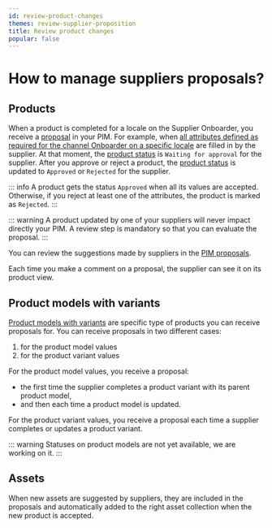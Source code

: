 ```yaml
---
id: review-product-changes
themes: review-supplier-proposition
title: Review product changes
popular: false
---
```


# How to manage suppliers proposals?
## Products
When a product is completed for a locale on the Supplier Onboarder, you receive a [proposal](https://help.akeneo.com/pim/serenity/articles/review-products-proposals.html) in your PIM. For example, when [all attributes defined as required for the channel Onboarder on a specific locale](/onboarder/articles/define-product-requirements.html) are filled in by the supplier. At that moment, the [product status](./supplier-synchronization.html#simple-and-transparent-statuses) is `Waiting for approval` for the supplier.
After you approve or reject a product, the [product status](./supplier-synchronization.html#simple-and-transparent-statuses) is updated to `Approved` or `Rejected` for the supplier.

::: info
A product gets the status `Approved` when all its values are accepted. Otherwise, if you reject at least one of the attributes, the product is marked as `Rejected`.
:::

::: warning
A product updated by one of your suppliers will never impact directly your PIM. A review step is mandatory so that you can evaluate the proposal.
:::

You can review the suggestions made by suppliers in the [PIM proposals](https://help.akeneo.com/pim/serenity/articles/review-products-proposals.html).

Each time you make a comment on a proposal, the supplier can see it on its product view.

## Product models with variants
[Product models with variants](https://help.akeneo.com/pim/serenity/articles/what-about-products-variants.html) are specific type of products you can receive proposals for.
You can receive proposals in two different cases:
1. for the product model values
1. for the product variant values

For the product model values, you receive a proposal:
* the first time the supplier completes a product variant with its parent product model,
* and then each time a product model is updated.

For the product variant values, you receive a proposal each time a supplier completes or updates a product variant.

::: warning
Statuses on product models are not yet available, we are working on it.
:::

## Assets
When new assets are suggested by suppliers, they are included in the proposals and automatically added to the right asset collection when the new product is accepted.
